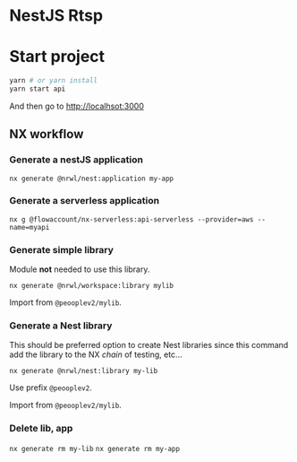 # NestJS Rtsp

# Start project
```sh
yarn # or yarn install
yarn start api
```

And then go to [http://localhsot:3000](http://localhost:3000)

## NX workflow

### Generate a nestJS application

`nx generate @nrwl/nest:application my-app`

### Generate a serverless application

`nx g @flowaccount/nx-serverless:api-serverless --provider=aws --name=myapi`

### Generate simple library

Module **not** needed to use this library.

`nx generate @nrwl/workspace:library mylib`

Import from `@peooplev2/mylib`.

### Generate a Nest library

This should be preferred option to create Nest libraries since this command add the library to the NX _chain_ of testing, etc...

`nx generate @nrwl/nest:library my-lib`

Use prefix `@peooplev2`.

Import from `@peooplev2/mylib`.

### Delete lib, app

`nx generate rm my-lib`
`nx generate rm my-app`
